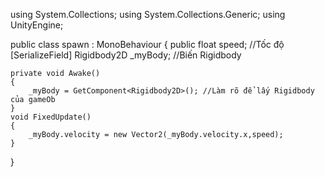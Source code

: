 using System.Collections;
using System.Collections.Generic;
using UnityEngine;

public class spawn : MonoBehaviour
{
    public float speed; //Tốc độ
    [SerializeField] Rigidbody2D _myBody; //Biến Rigidbody

    private void Awake()
    {
        _myBody = GetComponent<Rigidbody2D>(); //Làm rõ để lấy Rigidbody của gameOb
    }
    void FixedUpdate()
    {
        _myBody.velocity = new Vector2(_myBody.velocity.x,speed);
    }
}
